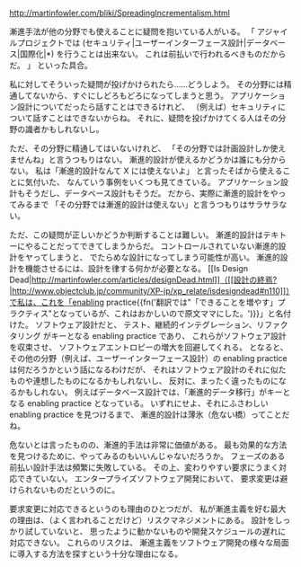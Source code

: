http://martinfowler.com/bliki/SpreadingIncrementalism.html

漸進手法が他の分野でも使えることに疑問を抱いている人がいる。
「
アジャイルプロジェクトでは (セキュリティ|ユーザーインターフェース設計|データベース|国際化|*) を行うことは出来ない。
これは前払いで行われるべきものだからだ。
」
といった具合。

私に対してそういった疑問が投げかけられたら……どうしよう。
その分野には精通してないから、すぐにしどろもどろになってしまうと思う。
アプリケーション設計についてだったら話すことはできるけれど、
（例えば）セキュリティについて話すことはできないからね。
それに、疑問を投げかけてくる人はその分野の識者かもしれないし。

ただ、その分野に精通してはいないけれど、
「その分野では計画設計しか使えませんね」と言うつもりはない。
漸進的設計が使えるかどうかは誰にも分からない。
私は「漸進的設計なんて X には使えないよ」
と言ったそばから使えることに気付いた、
なんていう事例をいくつも見てきている。
アプリケーション設計もそうだし、データベース設計もそうだ。
だから、実際に漸進的設計をやってみるまで
「その分野では漸進的設計は使えない」と言うつもりはサラサラない。

ただ、この疑問が正しいかどうか判断することは難しい。
漸進的設計はテキトーにやることだってできてしまうからだ。
コントロールされていない漸進的設計をヤってしまうと、
でたらめな設計になってしまう可能性が高い。
漸進的設計を機能させるには、設計を律する何かが必要となる。
[[Is Design Dead|http://martinfowler.com/articles/designDead.html]]（[[設計の終焉?|http://www.objectclub.jp/community/XP-jp/xp_relate/isdesigndead#n110]]）で私は、これを「enabling practice{{fn('翻訳では"「できることを増やす」プラクティス"となっているが、これはおかしいので原文ママにした。')}}」と名付けた。
ソフトウェア設計だと、
テスト、継続的インテグレーション、リファクタリング
がキーとなる enabling practice であり、
これらがソフトウェア設計を収束させ、
ソフトウェアエントロピーの増大を回避してくれる。
となると、その他の分野（例えば、ユーザーインターフェース設計）の enabling practice は何だろうかという話になるわけだが、
それはソフトウェア設計のそれに似たものや連想したものになるかもしれないし、
反対に、まったく違ったものになるかもしれない。
例えばデータベース設計では、「漸進的データ移行」がキーとなる enabling practice となっている。
いずれにせよ、それにふさわしい enabling practice を見つけるまで、
漸進的設計は薄氷（危ない橋）ってことだね。

危ないとは言ったものの、漸進的手法は非常に価値がある。
最も効果的な方法を見つけるために、やってみるのもいいんじゃないだろうか。
フェーズのある前払い設計手法は頻繁に失敗している。
その上、変わりやすい要求にうまく対応できていない。
エンタープライズソフトウェア開発において、
要求変更は避けられないものだというのに。

要求変更に対応できるというのも理由のひとつだが、
私が漸進主義を好む最大の理由は、（よく言われることだけど）リスクマネジメントにある。
設計をしっかり試していないと、
思ったように動かないものや開発スケジュールの遅れに対応できない。
これらのリスクは、
漸進主義をソフトウェア開発の様々な局面に導入する方法を探すという十分な理由になる。